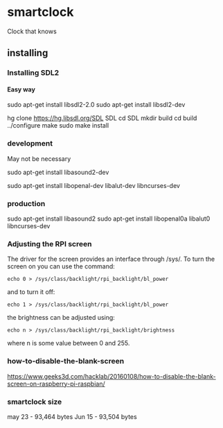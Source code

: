 # smartclock

Clock that knows

## installing

### Installing SDL2

#### Easy way

sudo apt-get install libsdl2-2.0
sudo apt-get install libsdl2-dev

hg clone https://hg.libsdl.org/SDL SDL
cd SDL
mkdir build
cd build
../configure
make
sudo make install

### development

May not be necessary

sudo apt-get install libasound2-dev

sudo apt-get install libopenal-dev libalut-dev libncurses-dev

### production

sudo apt-get install libasound2
sudo apt-get install libopenal0a libalut0 libncurses-dev

### Adjusting the RPI screen

The driver for the screen provides an interface through /sys/. To turn the screen on you can use the command:

```Shell
echo 0 > /sys/class/backlight/rpi_backlight/bl_power
```

and to turn it off:

```Shell
echo 1 > /sys/class/backlight/rpi_backlight/bl_power
```

the brightness can be adjusted using:

```Shell
echo n > /sys/class/backlight/rpi_backlight/brightness
```

where n is some value between 0 and 255.

### how-to-disable-the-blank-screen

https://www.geeks3d.com/hacklab/20160108/how-to-disable-the-blank-screen-on-raspberry-pi-raspbian/

### smartclock size

may 23 - 93,464 bytes
Jun 15 - 93,504 bytes
